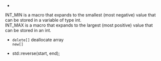 *
INT_MIN is a macro that expands to the smallest (most negative) value that can be stored in a variable of type int.</br> 
INT_MAX is a macro that expands to the largest (most positive) value that can be stored in an int.

* `delete[]` deallocate array</br>
`new[]`

* std::reverse(start, end);
